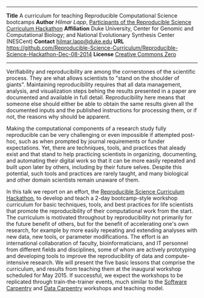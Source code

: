 --------------   -------------------------------------------
**Title**        A curriculum for teaching Reproducible Computational Science bootcamps
**Author**       _Hilmar Lapp_, [Participants of the Reproducible Science Curriculum Hackathon][1]
**Affiliation**  Duke University, Center for Genomic and Computational Biology;
                 and National Evolutionary Synthesis Center (NESCent)
**Contact**      hilmar.lapp@duke.edu
**URL**          <https://github.com/Reproducible-Science-Curriculum/Reproducible-Science-Hackathon-Dec-08-2014>
**License**      [Creative Commons Zero][2]
--------------   -------------------------------------------

Verifiability and reproducibility are among the cornerstones of the
scientific process. They are what allows scientists to "stand on the
shoulder of giants". Maintaining reproducibility requires that all
data management, analysis, and visualization steps behing the results
presented in a paper are documented and available in full
detail. Reproducibility here means that someone else should either be
able to obtain the same results given all the documented inputs and
the published instructions for processing them, or if not, the reasons
why should be apparent.

Making the computational components of a research study fully
reproducible can be very challenging or even impossible if attempted
post-hoc, such as when prompted by journal requirements or funder
expectations. Yet, there are techniques, tools, and practices that
aleady exist and that stand to help practicing scientists in
organizing, documenting, and automating their digital work so that it
can be more easily repeated and built upon later by others, including
by their future selves. Despite this potential, such tools and
practices are rarely taught, and many biological and other domain
scientists remain unaware of them.

In this talk we report on an effort, the [Reproducible Science
Curriculum Hackathon][3], to develop and teach a 2-day bootcamp-style
workshop curriculum for basic techniques, tools, and best practices
for life scientists that promote the reproducibility of their
computational work from the start. The curriculum is motivated
throughout by reproducibility not primarily for the future benefit of
others, but for the benefit of accelerating one's own research, for
example by more easily repeating and extending analyses with new data,
new tools, or parameter modifications. The effort is an international
collaboration of faculty, bioinformaticians, and IT personnel from
different fields and disciplines, some of whom are actively
prototyping and developing tools to improve the reproducibility of
data and compute-intensive research. We will present the five basic
lessons that comprise the curriculum, and results from teaching them
at the inaugural workshop scheduled for May 2015. If successful, we
expect the workshops to be replicated through train-the-trainer
events, much similar to the [Software Carpentry][4] and [Data Carpentry][5]
workshops and teaching model.

[1]: https://github.com/Reproducible-Science-Curriculum/Reproducible-Science-Hackathon-Dec-08-2014/wiki/Participant-List
[2]: https://creativecommons.org/publicdomain/zero/1.0/
[3]: https://github.com/Reproducible-Science-Curriculum/Reproducible-Science-Hackathon-Dec-08-2014
[4]: http://software-carpentry.org/
[5]: http://datacarpentry.org/
